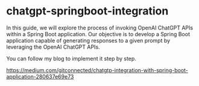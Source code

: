 # chatgpt-springboot-integration

In this guide, we will explore the process of invoking OpenAI ChatGPT APIs within a Spring Boot application. Our objective is to develop a Spring Boot application capable of generating responses to a given prompt by leveraging the OpenAI ChatGPT APIs.

You can follow my blog to implement it step by step.

https://medium.com/gitconnected/chatgtp-integration-with-spring-boot-application-280637e69e73
